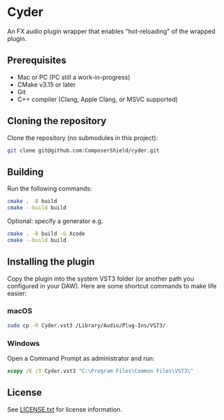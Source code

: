 # Cyder

An FX audio plugin wrapper that enables "hot-reloading" of the wrapped plugin.

## Prerequisites
- Mac or PC (PC still a work-in-progress)
- CMake v3.15 or later
- Git
- C++ compiler (Clang, Apple Clang, or MSVC supported)

## Cloning the repository
Clone the repository (no submodules in this project):
```bash
git clone git@github.com:ComposerShield/cyder.git
```

## Building
Run the following commands:
```bash
cmake . -B build
cmake --build build
```

Optional: specify a generator e.g.
```bash
cmake . -B build -G Xcode
cmake --build build
```

## Installing the plugin

Copy the plugin into the system VST3 folder (or another path you configured in your DAW).
Here are some shortcut commands to make life easier:

### macOS
```bash
sudo cp -R Cyder.vst3 /Library/Audio/Plug-Ins/VST3/
```

### Windows
Open a Command Prompt as administrator and run:
```cmd
xcopy /E /I Cyder.vst3 "C:\Program Files\Common Files\VST3\"
```

## License
See [LICENSE.txt](LICENSE.txt) for license information.